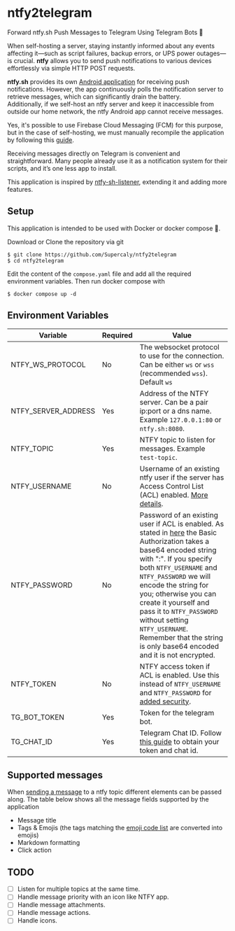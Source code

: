 # ntfy2telegram

Forward ntfy.sh Push Messages to Telegram Using Telegram Bots 🤖  

When self-hosting a server, staying instantly informed about any events affecting it—such as script failures, backup errors, or UPS power outages—is crucial. **ntfy** allows you to send push notifications to various devices effortlessly via simple HTTP POST requests.

**ntfy.sh** provides its own [Android application](https://docs.ntfy.sh/#step-1-get-the-app) for receiving push notifications. However, the app continuously polls the notification server to retrieve messages, which can significantly drain the battery.  
Additionally, if we self-host an ntfy server and keep it inaccessible from outside our home network, the ntfy Android app cannot receive messages.  

Yes, it's possible to use Firebase Cloud Messaging (FCM) for this purpose, but in the case of self-hosting, we must manually recompile the application by following this [guide](https://docs.ntfy.sh/develop/?h=fcm#build-play-flavor-fcm).

Receiving messages directly on Telegram is convenient and straightforward. Many people already use it as a notification system for their scripts, and it’s one less app to install.

This application is inspired by [ntfy-sh-listener](https://github.com/sanwebinfo/ntfy-sh-listener), extending it and adding more features.

## Setup

This application is intended to be used with Docker or docker compose 🐳.

Download or Clone the repository via git

```console
$ git clone https://github.com/Supercaly/ntfy2telegram
$ cd ntfy2telegram
```

Edit the content of the `compose.yaml` file and add all the required environment variables. 
Then run docker compose with 

```console
$ docker compose up -d
```

## Environment Variables

| Variable | Required | Value |
|--|--|--|
| NTFY_WS_PROTOCOL | No | The websocket protocol to use for the connection. Can be either `ws` or `wss` (recommended `wss`). Default `ws` |
| NTFY_SERVER_ADDRESS | Yes | Address of the NTFY server. Can be a pair ip:port or a dns name. Example `127.0.0.1:80` or `ntfy.sh:8080`. |
| NTFY_TOPIC | Yes | NTFY topic to listen for messages. Example `test-topic`. |
| NTFY_USERNAME | No | Username of an existing ntfy user if the server has Access Control List (ACL) enabled. [More details](https://docs.ntfy.sh/config/?h=acl#access-control-list-acl). |
| NTFY_PASSWORD | No | Password of an existing user if ACL is enabled. As stated in [here](https://docs.ntfy.sh/publish/#username-password) the Basic Authorization takes a base64 encoded string with "<username>:<password>". If you specify both `NTFY_USERNAME` and `NTFY_PASSWORD` we will encode the string for you; otherwise you can create it yourself and pass it to `NTFY_PASSWORD` without setting `NTFY_USERNAME`. Remember that the string is only base64 encoded and it is not encrypted. |
| NTFY_TOKEN | No | NTFY access token if ACL is enabled. Use this instead of `NTFY_USERNAME` and `NTFY_PASSWORD` for [added security](https://docs.ntfy.sh/config/?h=acl#access-tokens). |
| TG_BOT_TOKEN | Yes | Token for the telegram bot. |
| TG_CHAT_ID | Yes | Telegram Chat ID. Follow [this guide](https://docs.tracardi.com/qa/how_can_i_get_telegram_bot/) to obtain your token and chat id. |

## Supported messages

When [sending a message](https://docs.ntfy.sh/publish) to a ntfy topic different elements can be passed along.
The table below shows all the message fields supported by the application

- Message title
- Tags & Emojis (the tags matching the [emoji code list](https://docs.ntfy.sh/emojis/) are converted into emojis)
- Markdown formatting
- Click action

## TODO

- [ ] Listen for multiple topics at the same time.
- [ ] Handle message priority with an icon like NTFY app.
- [ ] Handle message attachments.
- [ ] Handle message actions.
- [ ] Handle icons.